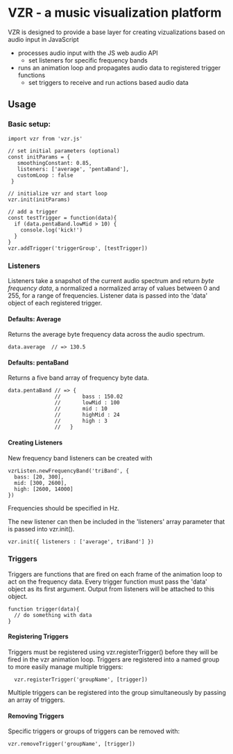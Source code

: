 # VZR - a music visualization platform

VZR is designed to provide a base layer for creating vizualizations based on audio input in JavaScript

* processes audio input with the JS web audio API
  * set listeners for specific frequency bands
* runs an animation loop and propagates audio data to registered trigger functions
  * set triggers to receive and run actions based audio data
  
  
## Usage

### Basic setup:

    import vzr from 'vzr.js'
    
    // set initial parameters (optional)
    const initParams = {
       smoothingConstant: 0.85,
       listeners: ['average', 'pentaBand'],
       customLoop : false
     }  
    
    // initialize vzr and start loop
    vzr.init(initParams)
    
    // add a trigger
    const testTrigger = function(data){
      if (data.pentaBand.lowMid > 10) {
        console.log('kick!')
      }
    }
    vzr.addTrigger('triggerGroup', [testTrigger])
    
### Listeners

Listeners take a snapshot of the current audio spectrum and return _byte frequency data_, a normalized a normalized array of values between 0 and 255, for a range of frequencies. Listener data is passed into the 'data' object of each registered trigger.

#### Defaults: Average

Returns the average byte frequency data across the audio spectrum.

    data.average  // => 130.5
    
#### Defaults: pentaBand

Returns a five band array of frequency byte data.

    data.pentaBand // => {
                   //       bass : 150.02
                   //       lowMid : 100
                   //       mid : 10
                   //       highMid : 24
                   //       high : 3
                   //   }

#### Creating Listeners

New frequency band listeners can be created with
    
    vzrListen.newFrequencyBand('triBand', {
      bass: [20, 300],
      mid: [300, 2600],
      high: [2600, 14000]
    })
    
Frequencies should be specified in Hz.

The new listener can then be included in the 'listeners' array parameter that is passed into vzr.init().

    vzr.init({ listeners : ['average', triBand'] })


### Triggers

Triggers are functions that are fired on each frame of the animation loop to act on the frequency data. Every trigger function must pass the 'data' object as its first argument. Output from listeners will be attached to this object.

    function trigger(data){
      // do something with data
    }
    
#### Registering Triggers

Triggers must be registered using vzr.registerTrigger() before they will be fired in the vzr animation loop. Triggers are registered into a named group to more easily manage multiple triggers:

      vzr.registerTrigger('groupName', [trigger])

Multiple triggers can be registered into the group simultaneously by passing an array of triggers.

#### Removing Triggers

Specific triggers or groups of triggers can be removed with: 
   
    vzr.removeTrigger('groupName', [trigger])
